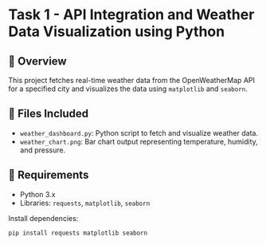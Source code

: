 # Task 1 - API Integration and Weather Data Visualization using Python

## 🔗 Overview
This project fetches real-time weather data from the OpenWeatherMap API for a specified city and visualizes the data using `matplotlib` and `seaborn`.

## 📁 Files Included
- `weather_dashboard.py`: Python script to fetch and visualize weather data.
- `weather_chart.png`: Bar chart output representing temperature, humidity, and pressure.

## 📌 Requirements
- Python 3.x
- Libraries: `requests`, `matplotlib`, `seaborn`

Install dependencies:
```bash
pip install requests matplotlib seaborn
